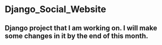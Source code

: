 # Django_Social_Website

## Django project that I am working on. I will make some changes in it by the end of this month.
